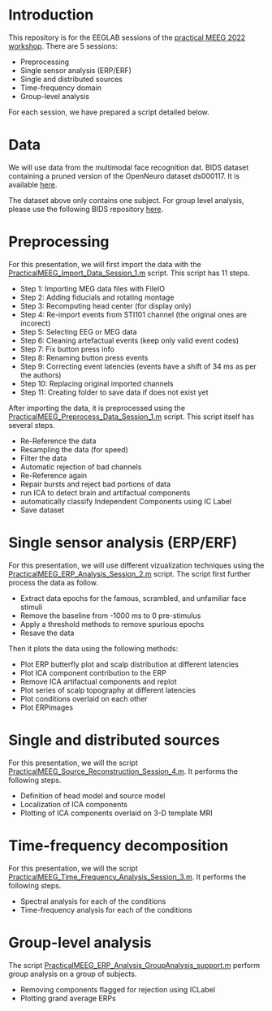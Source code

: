 # Introduction

This repository is for the EEGLAB sessions of the [practical MEEG 2022 workshop](https://practicalmeeg2022.org/). There are 5 sessions:
* Preprocessing
* Single sensor analysis (ERP/ERF)
* Single and distributed sources
* Time-frequency domain
* Group-level analysis

For each session, we have prepared a script detailed below.

# Data

We will use data from the multimodal face recognition dat. BIDS dataset containing a pruned version of the OpenNeuro dataset ds000117. It is available [here](https://zenodo.org/record/7410278).

The dataset above only contains one subject. For group level analysis, please use the following BIDS repository [here](https://openneuro.org/datasets/ds002718/versions/1.0.5).

# Preprocessing

For this presentation, we will first import the data with the [PracticalMEEG_Import_Data_Session_1.m](PracticalMEEG_Import_Data_Session_1.m) script. This script has 11 steps. 

* Step 1: Importing MEG data files with FileIO
* Step 2: Adding fiducials and rotating montage
* Step 3: Recomputing head center (for display only)
* Step 4: Re-import events from STI101 channel (the original ones are incorect)
* Step 5: Selecting EEG or MEG data 
* Step 6: Cleaning artefactual events (keep only valid event codes)
* Step 7: Fix button press info
* Step 8: Renaming button press events
* Step 9: Correcting event latencies (events have a shift of 34 ms as per the authors)
* Step 10: Replacing original imported channels
* Step 11: Creating folder to save data if does not exist yet

After importing the data, it is preprocessed using the [PracticalMEEG_Preprocess_Data_Session_1.m](PracticalMEEG_Preprocess_Data_Session_1.m) script. This script itself has several steps.

* Re-Reference the data
* Resampling the data (for speed)
* Filter the data
* Automatic rejection of bad channels
* Re-Reference again
* Repair bursts and reject bad portions of data
* run ICA to detect brain and artifactual components
* automatically classify Independent Components using IC Label
* Save dataset

# Single sensor analysis (ERP/ERF)

For this presentation, we will use different vizualization techniques using the [PracticalMEEG_ERP_Analysis_Session_2.m](PracticalMEEG_ERP_Analysis_Session_2.m) script. The script first further process the data as follow.

* Extract data epochs for the famous, scrambled, and unfamiliar face stimuli
* Remove the baseline from -1000 ms to 0 pre-stimulus
* Apply a threshold methods to remove spurious epochs
* Resave the data

Then it plots the data using the following methods:

* Plot ERP butterfly plot and scalp distribution at different latencies
* Plot ICA component contribution to the ERP
* Remove ICA artifactual components and replot
* Plot series of scalp topography at different latencies
* Plot conditions overlaid on each other
* Plot ERPimages

# Single and distributed sources

For this presentation, we will the script [PracticalMEEG_Source_Reconstruction_Session_4.m](PracticalMEEG_Source_Reconstruction_Session_4.m). It performs the following steps.

* Definition of head model and source model
* Localization of ICA components
* Plotting of ICA components overlaid on 3-D template MRI

# Time-frequency decomposition

For this presentation, we will the script [PracticalMEEG_Time_Frequency_Analysis_Session_3.m](PracticalMEEG_Time_Frequency_Analysis_Session_3.m). It performs the following steps.

* Spectral analysis for each of the conditions
* Time-frequency analysis for each of the conditions

# Group-level analysis

The script [PracticalMEEG_ERP_Analysis_GroupAnalysis_support.m](PracticalMEEG_ERP_Analysis_GroupAnalysis_support.m) perform group analysis on a group of subjects.

* Removing components flagged for rejection using ICLabel
* Plotting grand average ERPs


